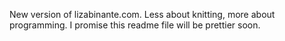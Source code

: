 New version of lizabinante.com. Less about knitting, more about programming. I promise this readme file will be prettier soon. 